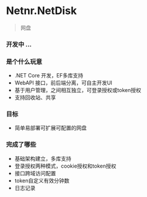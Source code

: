 # Netnr.NetDisk
> 网盘

### 开发中 ...

### 是个什么玩意
- .NET Core 开发，EF多库支持
- WebAPI 接口，前后端分离，可自主开发UI
- 基于用户管理，之间相互独立，可登录授权或token授权
- 支持回收站、共享

### 目标
- 简单易部署可扩展可配置的网盘

### 完成了哪些
- 基础架构建立，多库支持
- 登录授权两种模式，cookie授权和token授权
- 接口跨域访问配置
- token自定义有效分钟数
- 日志记录